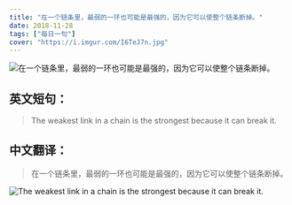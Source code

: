 ```yaml
---
title: "在一个链条里，最弱的一环也可能是最强的，因为它可以使整个链条断掉。"
date: 2018-11-28
tags: ["每日一句"]
cover: "https://i.imgur.com/I6TeJ7n.jpg"
---
```


![在一个链条里，最弱的一环也可能是最强的，因为它可以使整个链条断掉。](https://i.imgur.com/DwQzpak.jpg)

## 英文短句：
> The weakest link in a chain is the strongest because it can break it.

<!--more-->

## 中文翻译：
> 在一个链条里，最弱的一环也可能是最强的，因为它可以使整个链条断掉。

![The weakest link in a chain is the strongest because it can break it.](https://i.imgur.com/pL567Sv.jpg)

